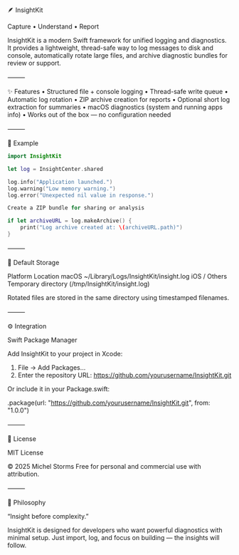 🪶 InsightKit

Capture • Understand • Report

InsightKit is a modern Swift framework for unified logging and diagnostics.
It provides a lightweight, thread-safe way to log messages to disk and console, automatically rotate large files, and archive diagnostic bundles for review or support.

⸻


✨ Features
	•	Structured file + console logging
	•	Thread-safe write queue
	•	Automatic log rotation
	•	ZIP archive creation for reports
	•	Optional short log extraction for summaries
	•	macOS diagnostics (system and running apps info)
	•	Works out of the box — no configuration needed

⸻

🧩 Example

```swift
import InsightKit

let log = InsightCenter.shared

log.info("Application launched.")
log.warning("Low memory warning.")
log.error("Unexpected nil value in response.")

Create a ZIP bundle for sharing or analysis

if let archiveURL = log.makeArchive() {
    print("Log archive created at: \(archiveURL.path)")
}
```

⸻

📁 Default Storage

Platform	Location
macOS	~/Library/Logs/InsightKit/insight.log
iOS / Others	Temporary directory (/tmp/InsightKit/insight.log)

Rotated files are stored in the same directory using timestamped filenames.

⸻

⚙️ Integration

Swift Package Manager

Add InsightKit to your project in Xcode:

1. File → Add Packages…
2. Enter the repository URL: https://github.com/yourusername/InsightKit.git

Or include it in your Package.swift:

.package(url: "https://github.com/yourusername/InsightKit.git", from: "1.0.0")


⸻

🧾 License

MIT License

© 2025 Michel Storms
Free for personal and commercial use with attribution.

⸻

💬 Philosophy

“Insight before complexity.”

InsightKit is designed for developers who want powerful diagnostics with minimal setup.
Just import, log, and focus on building — the insights will follow.
